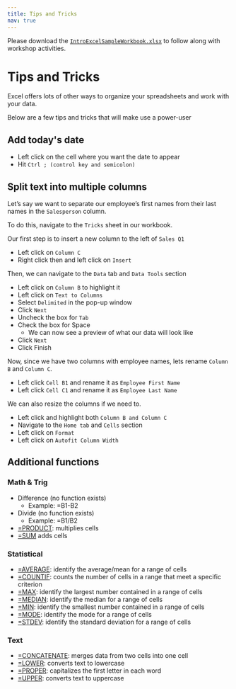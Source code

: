 ```yaml
---
title: Tips and Tricks
nav: true
---
```

Please download the <a href="images/IntroExcelSampleWorkbook.xlsx" target="_blank">`IntroExcelSampleWorkbook.xlsx`</a> to follow along with workshop activities.

# Tips and Tricks

Excel offers lots of other ways to organize your spreadsheets and work with your data.

Below are a few tips and tricks that will make use a power-user

## Add today's date
* Left click on the cell where you want the date to appear
* Hit `Ctrl ; (control key and semicolon)`

## Split text into multiple columns

Let’s say we want to separate our employee’s first names from their last names in the `Salesperson` column.

To do this, navigate to the `Tricks` sheet in our workbook.

Our first step is to insert a new column to the left of `Sales Q1`
* Left click on `Column C`
* Right click then and left click on `Insert`

Then, we can navigate to the `Data` tab and `Data Tools` section
* Left click on `Column B` to highlight it
* Left click on `Text to Columns`
* Select `Delimited` in the pop-up window
* Click `Next`
* Uncheck the box for `Tab`
* Check the box for Space
  * We can now see a preview of what our data will look like
* Click `Next`
* Click Finish

Now, since we have two columns with employee names, lets rename `Column B` and `Column C`.
* Left click `Cell B1` and rename it as `Employee First Name`
* Left click `Cell C1` and rename it as `Employee Last Name`

We can also resize the columns if we need to.
* Left click and highlight both `Column B and Column C`
* Navigate to the `Home tab` and `Cells` section
* Left click on `Format`
* Left click on `Autofit Column Width`

## Additional functions

### Math & Trig
* Difference (no function exists)
  * Example: =B1-B2
* Divide (no function exists)
  * Example: =B1/B2 
* [=PRODUCT](https://support.office.com/en-us/article/product-function-8e6b5b24-90ee-4650-aeec-80982a0512ce): multiplies cells
* [=SUM](https://support.office.com/en-us/article/sum-function-043e1c7d-7726-4e80-8f32-07b23e057f89) adds cells

### Statistical
* [=AVERAGE](https://support.office.com/en-us/article/average-function-047bac88-d466-426c-a32b-8f33eb960cf6): identify the average/mean for a range of cells
* [=COUNTIF](https://support.office.com/en-us/article/countif-function-e0de10c6-f885-4e71-abb4-1f464816df34): counts the number of cells in a range that meet a specific criterion 
* [=MAX](https://support.office.com/en-us/article/max-function-e0012414-9ac8-4b34-9a47-73e662c08098): identify the largest number contained in a range of cells
* [=MEDIAN](https://support.office.com/en-us/article/median-function-d0916313-4753-414c-8537-ce85bdd967d2): identify the median for a range of cells
* [=MIN](https://support.office.com/en-us/article/min-function-61635d12-920f-4ce2-a70f-96f202dcc152): identify the smallest number contained in a range of cells
* [=MODE](https://support.office.com/en-us/article/mode-function-e45192ce-9122-4980-82ed-4bdc34973120): identify the mode for a range of cells
* [=STDEV](https://support.office.com/en-us/article/stdev-function-51fecaaa-231e-4bbb-9230-33650a72c9b0): identify the standard deviation for a range of cells

### Text
* [=CONCATENATE](https://support.office.com/en-us/article/concatenate-function-8f8ae884-2ca8-4f7a-b093-75d702bea31d): merges data from two cells into one cell
* [=LOWER](https://support.office.com/en-us/article/lower-function-3f21df02-a80c-44b2-afaf-81358f9fdeb4): converts text to lowercase
* [=PROPER](https://support.office.com/en-us/article/proper-function-52a5a283-e8b2-49be-8506-b2887b889f94): capitalizes the first letter in each word
* [=UPPER](https://support.office.com/en-us/article/upper-function-c11f29b3-d1a3-4537-8df6-04d0049963d6): converts text to uppercase
